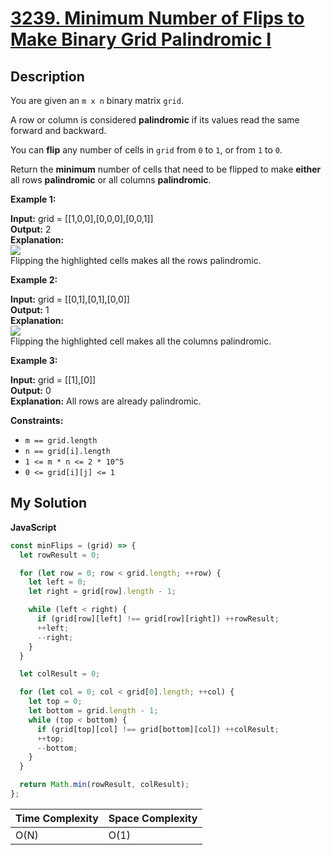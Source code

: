 # [3239. Minimum Number of Flips to Make Binary Grid Palindromic I](https://leetcode.com/problems/minimum-number-of-flips-to-make-binary-grid-palindromic-i)

## Description

You are given an `m x n` binary matrix `grid`.

A row or column is considered **palindromic** if its values read the same forward and backward.

You can **flip** any number of cells in `grid` from `0` to `1`, or from `1` to `0`.

Return the **minimum** number of cells that need to be flipped to make **either** all rows **palindromic** or all columns **palindromic**.

**Example 1:**

**Input:** grid = \[\[1,0,0\],\[0,0,0\],\[0,0,1\]\]  
**Output:** 2  
**Explanation:**  
![](https://assets.leetcode.com/uploads/2024/07/07/screenshot-from-2024-07-08-00-20-10.png)  
Flipping the highlighted cells makes all the rows palindromic.

**Example 2:**

**Input:** grid = \[\[0,1\],\[0,1\],\[0,0\]\]  
**Output:** 1  
**Explanation:**  
![](https://assets.leetcode.com/uploads/2024/07/07/screenshot-from-2024-07-08-00-31-23.png)  
Flipping the highlighted cell makes all the columns palindromic.

**Example 3:**

**Input:** grid = \[\[1\],\[0\]\]  
**Output:** 0  
**Explanation:**
All rows are already palindromic.

**Constraints:**

- `m == grid.length`
- `n == grid[i].length`
- `1 <= m * n <= 2 * 10^5`
- `0 <= grid[i][j] <= 1`

## My Solution

**JavaScript**

```js
const minFlips = (grid) => {
  let rowResult = 0;

  for (let row = 0; row < grid.length; ++row) {
    let left = 0;
    let right = grid[row].length - 1;

    while (left < right) {
      if (grid[row][left] !== grid[row][right]) ++rowResult;
      ++left;
      --right;
    }
  }

  let colResult = 0;

  for (let col = 0; col < grid[0].length; ++col) {
    let top = 0;
    let bottom = grid.length - 1;
    while (top < bottom) {
      if (grid[top][col] !== grid[bottom][col]) ++colResult;
      ++top;
      --bottom;
    }
  }

  return Math.min(rowResult, colResult);
};
```

| Time Complexity | Space Complexity |
| --------------- | ---------------- |
| O(N)            | O(1)             |
